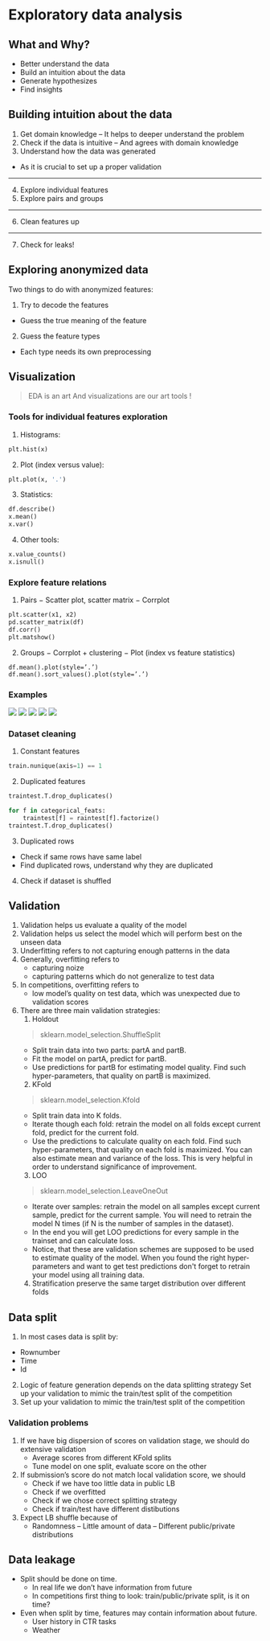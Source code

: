 # Exploratory data analysis

## What and Why?
- Better understand the data
- Build an intuition about the data
- Generate hypothesizes
- Find insights


## Building intuition about the data
1. Get domain knowledge
– It helps to deeper understand the problem
2. Check if the data is intuitive
– And agrees with domain knowledge
3. Understand how the data was generated
- As it is crucial to set up a proper validation
---
4. Explore individual features
5. Explore pairs and groups
---
6. Clean features up
---
7. Check for leaks!


## Exploring anonymized data
Two things to do with anonymized features:
1. Try to decode the features
- Guess the true meaning of the feature
2. Guess the feature types
- Each type needs its own preprocessing


## Visualization

> EDA is an art And visualizations are our art tools !

### Tools for individual features exploration

1. Histograms:
```python
plt.hist(x)
```
2. Plot (index versus value):
```python
plt.plot(x, '.')
```
3. Statistics:
```python
df.describe()
x.mean()
x.var()
```
4. Other tools:
```python
x.value_counts()
x.isnull()
```

### Explore feature relations 
1. Pairs
− Scatter plot, scatter matrix
− Corrplot
```python
plt.scatter(x1, x2)
pd.scatter_matrix(df)
df.corr()
plt.matshow()
```
2. Groups
− Corrplot + clustering
− Plot (index vs feature statistics)
```
df.mean().plot(style=’.’)
df.mean().sort_values().plot(style=’.’)
```

### Examples
![](resources/11.png)
![](resources/12.png)
![](resources/13.png)
![](resources/14.png)
![](resources/15.png)

### Dataset cleaning

1. Constant features
```python
train.nunique(axis=1) == 1
```
2. Duplicated features
```python
traintest.T.drop_duplicates()

for f in categorical_feats: 
    traintest[f] = raintest[f].factorize()
traintest.T.drop_duplicates()
```
3. Duplicated rows
- Check if same rows have same label
- Find duplicated rows, understand why they are duplicated
4. Check if dataset is shuffled


## Validation
1. Validation helps us evaluate a quality of the model
2. Validation helps us select the model which will perform best on the unseen data
3. Underfitting refers to not capturing enough patterns in the data
4. Generally, overfitting refers to
    - capturing noize
    - capturing patterns which do not generalize to test data
5. In competitions, overfitting refers to
    - low model’s quality on test data, which was unexpected due to validation scores
6. There are three main validation strategies:
    1. Holdout
    > sklearn.model_selection.ShuffleSplit
    - Split train data into two parts: partA and partB.
    - Fit the model on partA, predict for partB.
    - Use predictions for partB for estimating model quality. Find such hyper-parameters, that quality on partB is maximized.
    2. KFold 
    > sklearn.model_selection.Kfold
    - Split train data into K folds.
    - Iterate though each fold: retrain the model on all folds except current fold, predict for the current fold.
    - Use the predictions to calculate quality on each fold. Find such hyper-parameters, that quality on each fold is maximized. You can also estimate mean and variance of the loss. This is very helpful in order to understand significance of improvement.
    3. LOO
    > sklearn.model_selection.LeaveOneOut
    - Iterate over samples: retrain the model on all samples except current sample, predict for the current sample. You will need to retrain the model N times (if N is the number of samples in the dataset).
    - In the end you will get LOO predictions for every sample in the trainset and can calculate loss.
    - Notice, that these are validation schemes are supposed to be used to estimate quality of the model. When you found the right hyper-parameters and want to get test predictions don't forget to retrain your model using all training data.
    4. Stratification preserve the same target distribution over different folds


## Data split 
1. In most cases data is split by:
- Rownumber
- Time
- Id
2. Logic of feature generation depends on the data splitting strategy
Set up your validation to mimic the train/test split of the competition
3. Set up your validation to mimic the train/test split of the competition 

### Validation problems

1. If we have big dispersion of scores on validation stage, we should do extensive validation
    - Average scores from different KFold splits
    - Tune model on one split, evaluate score on the other
2. If submission’s score do not match local validation score,
we should
    - Check if we have too little data in public LB
    - Check if we overfitted
    - Check if we chose correct splitting strategy
    - Check if train/test have different distibutions
3. Expect LB shuffle because of
    - Randomness
    – Little amount of data
    – Different public/private distributions


## Data leakage

- Split should be done on time.
    - In real life we don’t have information from future
    - In competitions first thing to look: train/public/private
split, is it on time?
- Even when split by time, features may contain information about future.
    - User history in CTR tasks
    - Weather